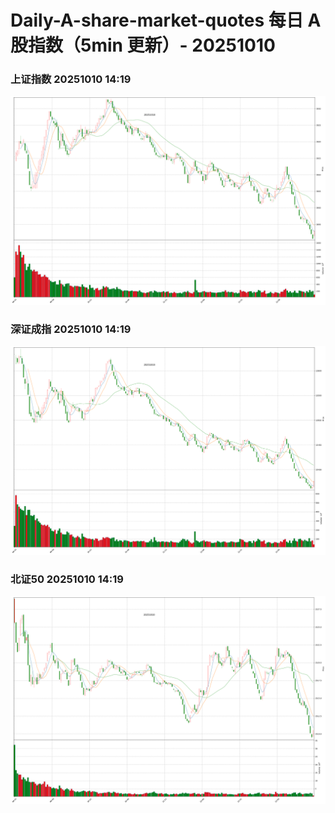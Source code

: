 
# Daily-A-share-market-quotes 每日 A 股指数（5min 更新）- 20251010

### 上证指数 20251010 14:19
![](./fig/2025/10/20251010-sh000001.png)

### 深证成指 20251010 14:19
![](./fig/2025/10/20251010-sz399001.png)

### 北证50 20251010 14:19
![](./fig/2025/10/20251010-bj899050.png)

